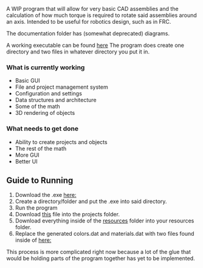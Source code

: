 A WIP program that will allow for very basic CAD assemblies and the calculation of how much torque is required to rotate said assemblies around an axis.
Intended to be useful for robotics design, such as in FRC.

The documentation folder has (somewhat deprecated) diagrams.

A working executable can be found [here](https://github.com/adolan527/torqueCalculator/blob/main/cmake-build-debug/torqueCalculator.exe)
The program does create one directory and two files in whatever directory you put it in.

### What is currently working
 - Basic GUI
 - File and project management system
 - Configuration and settings
 - Data structures and architecture
 - Some of the math
 - 3D rendering of objects
### What needs to get done
 - Ability to create projects and objects
 - The rest of the math
 - More GUI
 - Better UI


## Guide to Running
1. Download the .exe [here:](https://github.com/adolan527/torqueCalculator/blob/main/cmake-build-debug/torqueCalculator.exe)
2. Create a directory/folder and put the .exe into said directory.
3. Run the program
4. Download [this](https://github.com/adolan527/torqueCalculator/tree/main/cmake-build-debug/projects) file into the projects folder.
5. Download everything inside of the [resources](https://github.com/adolan527/torqueCalculator/tree/main/cmake-build-debug/resources) folder into your resources folder.
6. Replace the generated colors.dat and materials.dat with two files found inside of [here:](https://github.com/adolan527/torqueCalculator/blob/main/cmake-build-debug)

This process is more complicated right now because a lot of the glue that would be holding parts of the program together has yet to be implemented. 

   

